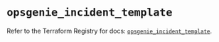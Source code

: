# `opsgenie_incident_template`

Refer to the Terraform Registry for docs: [`opsgenie_incident_template`](https://registry.terraform.io/providers/opsgenie/opsgenie/0.6.35/docs/resources/incident_template).
